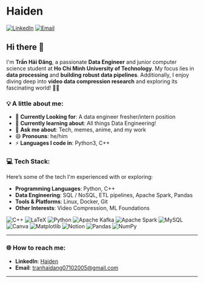 # Haiden

[![LinkedIn](https://img.shields.io/badge/LinkedIn-%230077B5.svg?logo=linkedin&logoColor=white)](www.linkedin.com/in/haidenn) [![Email](https://img.shields.io/badge/Email-D14836?logo=gmail&logoColor=white)](mailto:tranhaidang07102005@gmail.com)

## Hi there 👋

I'm **Trần Hải Đăng**, a passionate **Data Engineer** and junior computer science student at **Ho Chi Minh University of Technology**. My focus lies in **data processing** and **building robust data pipelines**. Additionally, I enjoy diving deep into **video data compression research** and exploring its fascinating world! 🏄‍♂️

### 💡 A little about me:

- 🔭 **Currently Looking for**: A data engineer fresher/intern position
- 🌱 **Currently learning about**: All things Data Engineering!
- 💬 **Ask me about**: Tech, memes, anime, and my work
- 😄 **Pronouns**: he/him
- ⚡ **Languages I code in**: Python3, C++

### 💻 Tech Stack:

Here’s some of the tech I'm experienced with or exploring:
- **Programming Languages**: Python, C++
- **Data Engineering**: SQL / NoSQL, ETL pipelines, Apache Spark, Pandas
- **Tools & Platforms**: Linux, Docker, Git
- **Other Interests**:  Video Compression, ML Foundations

![C++](https://img.shields.io/badge/c++-%2300599C.svg?style=for-the-badge&logo=c%2B%2B&logoColor=white)  ![LaTeX](https://img.shields.io/badge/latex-%23008080.svg?style=for-the-badge&logo=latex&logoColor=white) ![Python](https://img.shields.io/badge/python-3670A0?style=for-the-badge&logo=python&logoColor=ffdd54)   ![Apache Kafka](https://img.shields.io/badge/Apache%20Kafka-000?style=for-the-badge&logo=apachekafka) ![Apache Spark](https://img.shields.io/badge/Apache%20Spark-FDEE21?style=for-the-badge&logo=apachespark&logoColor=black) ![MySQL](https://img.shields.io/badge/mysql-4479A1.svg?style=for-the-badge&logo=mysql&logoColor=white) ![Canva](https://img.shields.io/badge/Canva-%2300C4CC.svg?style=for-the-badge&logo=Canva&logoColor=white) ![Matplotlib](https://img.shields.io/badge/Matplotlib-%23ffffff.svg?style=for-the-badge&logo=Matplotlib&logoColor=black)  ![Notion](https://img.shields.io/badge/Notion-%23000000.svg?style=for-the-badge&logo=notion&logoColor=white) ![Pandas](https://img.shields.io/badge/pandas-%23150458.svg?style=for-the-badge&logo=pandas&logoColor=white) ![NumPy](https://img.shields.io/badge/numpy-%23013243.svg?style=for-the-badge&logo=numpy&logoColor=white)



---

### 🌐 How to reach me:

- **LinkedIn**: [Haiden](www.linkedin.com/in/haidenn)
- **Email**: [tranhaidang07102005@gmail.com](mailto:tranhaidang07102005@gmail.com)

---

